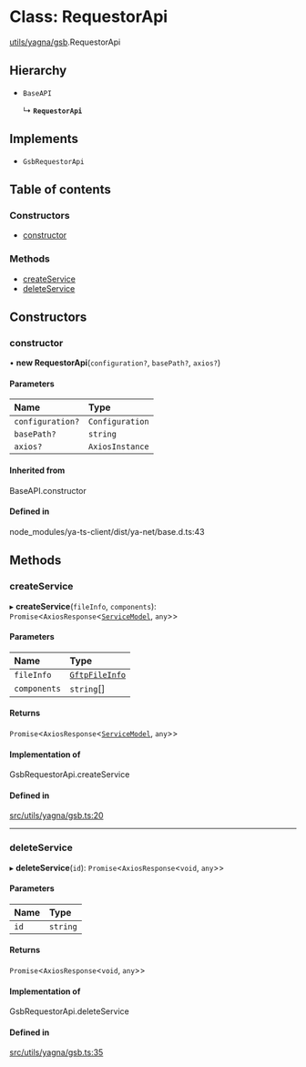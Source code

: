 # Class: RequestorApi

[utils/yagna/gsb](../modules/utils_yagna_gsb).RequestorApi

## Hierarchy

- `BaseAPI`

  ↳ **`RequestorApi`**

## Implements

- `GsbRequestorApi`

## Table of contents

### Constructors

- [constructor](utils_yagna_gsb.RequestorApi#constructor)

### Methods

- [createService](utils_yagna_gsb.RequestorApi#createservice)
- [deleteService](utils_yagna_gsb.RequestorApi#deleteservice)

## Constructors

### constructor

• **new RequestorApi**(`configuration?`, `basePath?`, `axios?`)

#### Parameters

| Name             | Type            |
| :--------------- | :-------------- |
| `configuration?` | `Configuration` |
| `basePath?`      | `string`        |
| `axios?`         | `AxiosInstance` |

#### Inherited from

BaseAPI.constructor

#### Defined in

node_modules/ya-ts-client/dist/ya-net/base.d.ts:43

## Methods

### createService

▸ **createService**(`fileInfo`, `components`): `Promise`<`AxiosResponse`<[`ServiceModel`](../modules/utils_yagna_gsb#servicemodel), `any`\>\>

#### Parameters

| Name         | Type                                                      |
| :----------- | :-------------------------------------------------------- |
| `fileInfo`   | [`GftpFileInfo`](../modules/utils_yagna_gsb#gftpfileinfo) |
| `components` | `string`[]                                                |

#### Returns

`Promise`<`AxiosResponse`<[`ServiceModel`](../modules/utils_yagna_gsb#servicemodel), `any`\>\>

#### Implementation of

GsbRequestorApi.createService

#### Defined in

[src/utils/yagna/gsb.ts:20](https://github.com/golemfactory/golem-js/blob/c28a1b0/src/utils/yagna/gsb.ts#L20)

---

### deleteService

▸ **deleteService**(`id`): `Promise`<`AxiosResponse`<`void`, `any`\>\>

#### Parameters

| Name | Type     |
| :--- | :------- |
| `id` | `string` |

#### Returns

`Promise`<`AxiosResponse`<`void`, `any`\>\>

#### Implementation of

GsbRequestorApi.deleteService

#### Defined in

[src/utils/yagna/gsb.ts:35](https://github.com/golemfactory/golem-js/blob/c28a1b0/src/utils/yagna/gsb.ts#L35)
